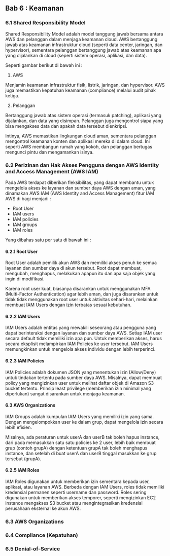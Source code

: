 ## Bab 6 : Keamanan

### 6.1 Shared Responsibility Model

Shared Responsibility Model adalah model tanggung jawab bersama antara AWS dan pelanggan dalam menjaga keamanan cloud. AWS bertanggung jawab atas keamanan infrastruktur cloud (seperti data center, jaringan, dan hypervisor), sementara pelanggan bertanggung jawab atas keamanan apa yang dijalankan di cloud (seperti sistem operasi, aplikasi, dan data).

Seperti gambar berikut di bawah ini :


1. AWS 

Menjamin keamanan infrastruktur fisik, listrik, jaringan, dan hypervisor. AWS juga memastikan kepatuhan keamanan (compliance) melalui audit pihak ketiga.

2. Pelanggan

Bertanggung jawab atas sistem operasi (termasuk patching), aplikasi yang dijalankan, dan data yang disimpan. Pelanggan juga mengontrol siapa yang bisa mengakses data dan apakah data tersebut dienkripsi.

Intinya, AWS memastikan lingkungan cloud aman, sementara pelanggan mengontrol keamanan konten dan aplikasi mereka di dalam cloud. Ini seperti AWS membangun rumah yang kokoh, dan pelanggan bertugas mengunci pintu dan mengamankan isinya.

### 6.2 Perizinan dan Hak Akses Pengguna dengan AWS Identity and Access Management (AWS IAM)

Pada AWS terdapat diberikan fleksibilitas, yang dapat membantu untuk mengelola akses ke layanan dan sumber daya AWS dengan aman, yang dinamakan AWS IAM (AWS Identity and Access Management) fitur IAM AWS di bagi menjadi :

- Root User
- IAM users
- IAM policies
- IAM groups
- IAM roles

Yang dibahas satu per satu di bawah ini :


#### 6.2.1 Root User

Root User adalah pemilik akun AWS dan memiliki akses penuh ke semua layanan dan sumber daya di akun tersebut. Root dapat membuat, mengubah, menghapus, melakukan apapun itu dan apa saja objek yang ingin di modifikasi. 

Karena root user kuat, biasanya disarankan untuk menggunakan MFA (Multi-Factor Authentication) agar lebih aman, dan juga disarankan untuk tidak tidak menggunakan root user untuk aktivitas sehari-hari, melainkan membuat IAM Users dengan izin terbatas sesuai kebutuhan.

#### 6.2.2 IAM Users

IAM Users adalah entitas yang mewakili seseorang atau pengguna yang dapat berinteraksi dengan layanan dan sumber daya AWS. Setiap IAM user secara default tidak memiliki izin apa pun. Untuk memberikan akses, harus secara eksplisit melampirkan IAM Policies ke user tersebut. IAM Users memungkinkan untuk mengelola akses individu dengan lebih terperinci.

#### 6.2.3 IAM Policies

IAM Policies adalah dokumen JSON yang menentukan izin (Allow/Deny) untuk tindakan tertentu pada sumber daya AWS. Misalnya, dapat membuat policy yang mengizinkan user untuk melihat daftar objek di Amazon S3 bucket tertentu. Prinsip least privilege (memberikan izin minimal yang diperlukan) sangat disarankan untuk menjaga keamanan.

#### 6.3 AWS Organizations

IAM Groups adalah kumpulan IAM Users yang memiliki izin yang sama. Dengan mengelompokkan user ke dalam grup,  dapat mengelola izin secara lebih efisien. 

Misalnya, ada peraturan untuk userA dan userB tak boleh hapus instance, dari pada memasukkan satu satu policies ke 2 user, lebih baik membuat grup (contoh grupA) dengan ketentuan grupA tak boleh menghapus instance, dan setelah di buat userA dan userB tinggal masukkan ke grup tersebut (grupA).

#### 6.2.5 IAM Roles

IAM Roles digunakan untuk memberikan izin sementara kepada user, aplikasi, atau layanan AWS. Berbeda dengan IAM Users, roles tidak memiliki kredensial permanen seperti username dan password. Roles sering digunakan untuk memberikan akses temporer, seperti mengizinkan EC2 instance mengakses S3 bucket atau mengintegrasikan kredensial perusahaan eksternal ke akun AWS.

### 6.3 AWS Organizations



### 6.4 Compliance (Kepatuhan)

### 6.5 Denial-of-Service


